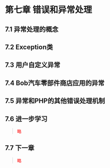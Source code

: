 # 第七章 错误和异常处理
## 7.1 异常处理的概念
## 7.2 Exception类
## 7.3 用户自定义异常
## 7.4 Bob汽车零部件商店应用的异常
## 7.5 异常和PHP的其他错误处理机制
## 7.6 进一步学习
> <font color=red>略</font>
## 7.7 下一章
> <font color=red>略</font>
